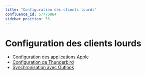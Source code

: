 ```yaml
---
title: "Configuration des clients lourds"
confluence_id: 57770864
sidebar_position: 56
---
```

# Configuration des clients lourds


- [Configuration des applications Apple](/Guide_de_l_utilisateur/Configuration_des_clients_lourds/Configuration_des_applications_Apple/)
- [Configuration de Thunderbird](/Guide_de_l_utilisateur/Configuration_des_clients_lourds/Configuration_de_Thunderbird/)
- [Synchronisation avec Outlook](/Guide_de_l_utilisateur/Configuration_des_clients_lourds/Synchronisation_avec_Outlook/)


